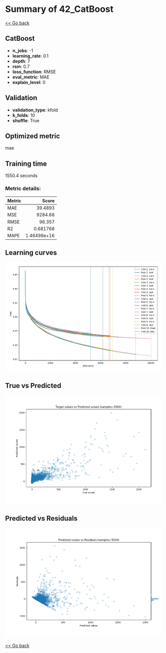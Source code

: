 # Summary of 42_CatBoost

[<< Go back](../README.md)


## CatBoost
- **n_jobs**: -1
- **learning_rate**: 0.1
- **depth**: 7
- **rsm**: 0.7
- **loss_function**: RMSE
- **eval_metric**: MAE
- **explain_level**: 0

## Validation
 - **validation_type**: kfold
 - **k_folds**: 10
 - **shuffle**: True

## Optimized metric
mae

## Training time

1550.4 seconds

### Metric details:
| Metric   |          Score |
|:---------|---------------:|
| MAE      |   39.4893      |
| MSE      | 9284.68        |
| RMSE     |   96.357       |
| R2       |    0.681768    |
| MAPE     |    1.46498e+16 |



## Learning curves
![Learning curves](learning_curves.png)
## True vs Predicted

![True vs Predicted](true_vs_predicted.png)


## Predicted vs Residuals

![Predicted vs Residuals](predicted_vs_residuals.png)



[<< Go back](../README.md)
